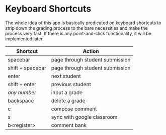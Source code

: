 # Keyboard Shortcuts

The whole idea of this app is basically predicated on keyboard shortcuts
to strip down the grading process to the bare necessities and make the
process very fast. If there is any point-and-click functionality, it will be
implemented later.

| Shortcut         | Action                          |
| ---------------- | ------------------------------- |
| spacebar         | page through student submission |
| shift + spacebar | page through student submission |
| enter            | next student                    |
| shift + enter    | previous student                |
| _any number_     | input a grade                   |
| backspace        | delete a grade                  |
| c                | compose comment                 |
| s                | sync with google classroom      |
| b\<register\>    | comment bank                    |
